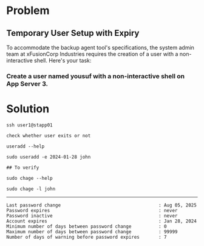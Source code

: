 # Problem

## Temporary User Setup with Expiry
To accommodate the backup agent tool's specifications, the system admin team at xFusionCorp Industries requires the creation of a user with a non-interactive shell. Here's your task:

### Create a user named yousuf with a non-interactive shell on App Server 3.

# Solution
    
    ssh user1@stapp01

    check whether user exits or not

    useradd --help

    sudo useradd -e 2024-01-28 john

    ## To verify

    sudo chage --help

    sudo chage -l john
 ---
    Last password change                                    : Aug 05, 2025
    Password expires                                        : never
    Password inactive                                       : never
    Account expires                                         : Jan 28, 2024
    Minimum number of days between password change          : 0
    Maximum number of days between password change          : 99999
    Number of days of warning before password expires       : 7